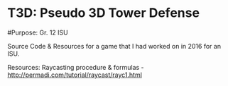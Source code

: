 # T3D: Pseudo 3D Tower Defense



#Purpose: Gr. 12 ISU

Source Code & Resources for a game that I had worked on in 2016 for an ISU.




Resources: 
Raycasting procedure & formulas - http://permadi.com/tutorial/raycast/rayc1.html
